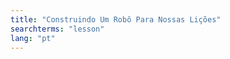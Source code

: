 ```yaml
---
title: "Construindo Um Robô Para Nossas Lições"
searchterms: "lesson"
lang: "pt"
---
```

<div class="content-tab closed" style="display: none;">

                        <ul>
                          <li><a href="translations/pt-br/robots/1-Construindo Um Robô Para Nossas Lições.pptx">PPTX</a></li>

                        </ul>
                      </div>
